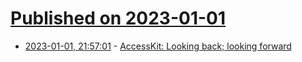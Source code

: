 # [Published on 2023-01-01](index.md)

* [2023-01-01, 21:57:01](https://lobste.rs/s/6k7gtl/accesskit_looking_back_looking_forward) - [AccessKit: Looking back; looking forward](https://accesskit.dev/looking-back-looking-forward/)
